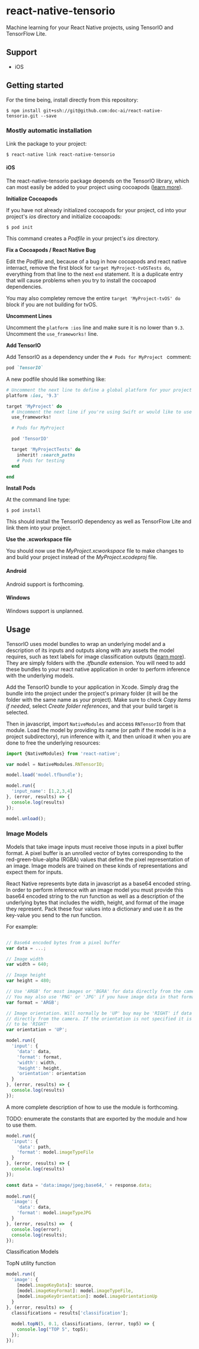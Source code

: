 # react-native-tensorio

Machine learning for your React Native projects, using TensorIO and TensorFlow Lite.

## Support

- iOS

## Getting started

For the time being, install directly from this repository:

`$ npm install git+ssh://git@github.com:doc-ai/react-native-tensorio.git --save`

### Mostly automatic installation

Link the package to your project:

`$ react-native link react-native-tensorio`

#### iOS

The react-native-tensorio package depends on the TensorIO library, which can most easily be added to your project using cocoapods ([learn more](https://cocoapods.org/)).

**Initialize Cocoapods**

If you have not already initialized cocoapods for your project, cd into your project's *ios* directory and initialize cocoapods:

```
$ pod init
```

This command creates a *Podfile* in your project's *ios* directory. 

**Fix a Cocoapods / React Native Bug**

Edit the *Podfile* and, because of a bug in how cocoapods and react native interract, remove the first block for `target MyProject-tvOSTests do`, everything from that line to the next `end` statement. It is a duplicate entry that will cause problems when you try to install the cocoapod dependencies.

You may also completey remove the entire `target 'MyProject-tvOS' do` block if you are not building for tvOS.

**Uncomment Lines**

Uncomment the `platform :ios` line and make sure it is no lower than `9.3`. Uncomment the `use_frameworks!` line.

**Add TensorIO**

Add TensorIO as a dependency under the `# Pods for MyProject ` comment:

```rb
pod `TensorIO`
```

A new podfile should like something like:

```rb
# Uncomment the next line to define a global platform for your project
platform :ios, '9.3'

target 'MyProject' do
  # Uncomment the next line if you're using Swift or would like to use dynamic frameworks
  use_frameworks!

  # Pods for MyProject

  pod 'TensorIO'

  target 'MyProjectTests' do
    inherit! :search_paths
    # Pods for testing
  end

end

```

**Install Pods**

At the command line type:

```
$ pod install
```

This should install the TensorIO dependency as well as TensorFlow Lite and link them into your project. 

**Use the .xcworkspace file**

You should now use the *MyProject.xcworkspace* file to make changes to and build your project instead of the *MyProject.xcodeproj* file.

<!--### Manual installation

#### iOS

1. In XCode, in the project navigator, right click `Libraries` ➜ `Add Files to [your project's name]`
2. Go to `node_modules` ➜ `react-native-tensorio` and add `RNTensorIO.xcodeproj`
3. In XCode, in the project navigator, select your project. Add `libRNTensorIO.a` to your project's `Build Phases` ➜ `Link Binary With Libraries`
4. Run your project (`Cmd+R`)<
-->

#### Android

Android support is forthcoming.

<!-- 
1. Open up `android/app/src/main/java/[...]/MainActivity.java`
  - Add `import com.reactlibrary.RNTensorIOPackage;` to the imports at the top of the file
  - Add `new RNTensorIOPackage()` to the list returned by the `getPackages()` method
2. Append the following lines to `android/settings.gradle`:
  	```
  	include ':react-native-tensorio'
  	project(':react-native-tensorio').projectDir = new File(rootProject.projectDir, 	'../node_modules/react-native-tensorio/android')
  	```
3. Insert the following lines inside the dependencies block in `android/app/build.gradle`:
  	```
      compile project(':react-native-tensorio')
  	```
-->

#### Windows
<!--[Read it! :D](https://github.com/ReactWindows/react-native)-->

Windows support is unplanned.

<!-- 
1. In Visual Studio add the `RNTensorIO.sln` in `node_modules/react-native-tensorio/windows/RNTensorIO.sln` folder to their solution, reference from their app.
2. Open up your `MainPage.cs` app
  - Add `using Tensor.IO.RNTensorIO;` to the usings at the top of the file
  - Add `new RNTensorIOPackage()` to the `List<IReactPackage>` returned by the `Packages` method 
-->

## Usage

TensorIO uses model bundles to wrap an underlying model and a description of its inputs and outputs along with any assets the model requires, such as text labels for image classification outputs ([learn more](https://github.com/doc-ai/TensorIO)). They are simply folders with the *.tfbundle* extension. You will need to add these bundles to your react native application in order to perform inference with the underlying models.

Add the TensorIO bundle to your application in Xcode. Simply drag the bundle into the project under the project's primary folder (it will be the folder with the same name as your project). Make sure to check *Copy items if needed*, select *Create folder references*, and that your build target is selected.

Then in javascript, import `NativeModules` and access `RNTensorIO` from that module. Load the model by providing its name (or path if the model is in a project subdirectory), run inference with it, and then unload it when you are done to free the underlying resources:

```javascript
import {NativeModules} from 'react-native';

var model = NativeModules.RNTensorIO;

model.load('model.tfbundle');

model.run({
  'input_name': [1,2,3,4]
}, (error, results) => {
  console.log(results)
});

model.unload();
```

### Image Models

Models that take image inputs must receive those inputs in a pixel buffer format. A pixel buffer is an unrolled vector of bytes corresponding to the red-green-blue-alpha (RGBA) values that define the pixel representation of an image. Image models are trained on these kinds of representations and expect them for inputs.

React Native represents byte data in javascript as a base64 encoded string. In order to perform inference with an image model you must provide this base64 encoded string to the run function as well as a description of the underlying bytes that includes the width, height, and format of the image they represent. Pack these four values into a dictionary and use it as the key-value you send to the run function.

For example:

```js

// Base64 encoded bytes from a pixel buffer
var data = ...;

// Image width
var width = 640;

// Image height
var height = 480;

// Use 'ARGB' for most images or 'BGRA' for data directly from the camera
// You may also use 'PNG' or 'JPG' if you have image data in that format
var format = 'ARGB';

// Image orientation. Will normally be 'UP' buy may be 'RIGHT' if data is coming 
// directly from the camera. If the orientation is not specified it is assumed
// to be 'RIGHT'
var orientation = 'UP';

model.run({
  'input': {
    'data': data,
    'format': format,
    'width': width,
    'height': height,
    'orientation': orientation
  }
}, (error, results) => {
  console.log(results)
});

```

A more complete description of how to use the module is forthcoming.

TODO: enumerate the constants that are exported by the module and how to use them.

  
```js
model.run({
  'input': {
    'data': path,
    'format': model.imageTypeFile
  }
}, (error, results) => {
  console.log(results)
});
```

```js
const data = 'data:image/jpeg;base64,' + response.data;
    
model.run({
  'image': {
    'data': data,
    'format': model.imageTypeJPG
  }
}, (error, results) =>  {
  console.log(error);
  console.log(results);
});
```

Classification Models

TopN utility function

```js
model.run({
  'image': {
    [model.imageKeyData]: source,
    [model.imageKeyFormat]: model.imageTypeFile,
    [model.imageKeyOrientation]: model.imageOrientationUp
  }
}, (error, results) =>  {
  classifications = results['classification'];
  
  model.topN(5, 0.1, classifications, (error, top5) => {
    console.log("TOP 5", top5);
  });
});
```